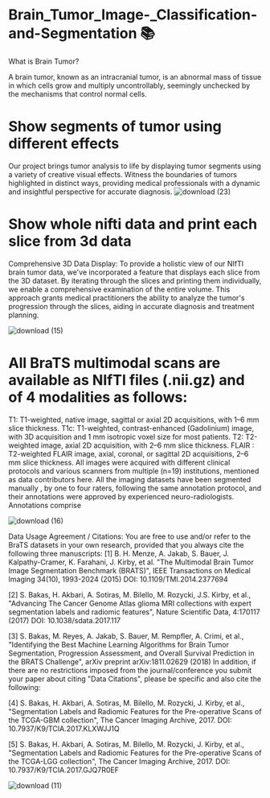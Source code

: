 # Brain_Tumor_Image-_Classification-and-Segmentation 📚

 What is Brain Tumor? 

A brain tumor, known as an intracranial tumor, is an abnormal mass of tissue in which cells grow and multiply uncontrollably, seemingly unchecked by the mechanisms that control normal cells.

# Show segments of tumor using different effects
Our project brings tumor analysis to life by displaying tumor segments using a variety of creative visual effects. Witness the boundaries of tumors highlighted in distinct ways, providing medical professionals with a dynamic and insightful perspective for accurate diagnosis.
![download (23)](https://github.com/nadiasuweer4ya/TumorVision-Intelligent-Brain-Tumor-Analysis-and-Segmentation/assets/135404371/a3ea75ca-2298-4cd3-8bfa-f8acbce0fca8)

# Show whole nifti data and print each slice from 3d data
Comprehensive 3D Data Display: To provide a holistic view of our NIfTI brain tumor data, we've incorporated a feature that displays each slice from the 3D dataset. By iterating through the slices and printing them individually, we enable a comprehensive examination of the entire volume. This approach grants medical practitioners the ability to analyze the tumor's progression through the slices, aiding in accurate diagnosis and treatment planning.

![download (15)](https://github.com/nadiasuweer4ya/TumorVision-Intelligent-Brain-Tumor-Analysis-and-Segmentation/assets/135404371/c0ff88a0-3b90-4d87-b7a2-433d100913dc)

# All BraTS multimodal scans are available as NIfTI files (.nii.gz) and of 4 modalities as follows:
T1: T1-weighted, native image, sagittal or axial 2D acquisitions, with 1–6 mm slice
thickness.
T1c: T1-weighted, contrast-enhanced (Gadolinium) image, with 3D acquisition and 1
mm isotropic voxel size for most patients.
T2: T2-weighted image, axial 2D acquisition, with 2–6 mm slice thickness.
FLAIR : T2-weighted FLAIR image, axial, coronal, or sagittal 2D acquisitions, 2–6 mm
slice thickness.
All images were acquired with different clinical protocols and various scanners from multiple
(n=19) institutions, mentioned as data contributors here. All the imaging datasets have been
segmented manually , by one to four raters, following the same annotation protocol, and their
annotations were approved by experienced neuro-radiologists. Annotations comprise

![download (16)](https://github.com/nadiasuweer4ya/TumorVision-Intelligent-Brain-Tumor-Analysis-and-Segmentation/assets/135404371/2d1477dc-d9ae-45a5-9703-cf17ee80e7cd)

Data Usage Agreement / Citations:
You are free to use and/or refer to the BraTS datasets in your own research, provided that you always cite the following three manuscripts:
[1] B. H. Menze, A. Jakab, S. Bauer, J. Kalpathy-Cramer, K. Farahani, J. Kirby, et al. "The Multimodal Brain Tumor Image Segmentation Benchmark (BRATS)", IEEE Transactions on Medical Imaging 34(10), 1993-2024 (2015) DOI: 10.1109/TMI.2014.2377694

[2] S. Bakas, H. Akbari, A. Sotiras, M. Bilello, M. Rozycki, J.S. Kirby, et al., "Advancing The Cancer Genome Atlas glioma MRI collections with expert segmentation labels and radiomic features", Nature Scientific Data, 4:170117 (2017) DOI: 10.1038/sdata.2017.117

[3] S. Bakas, M. Reyes, A. Jakab, S. Bauer, M. Rempfler, A. Crimi, et al., "Identifying the Best Machine Learning Algorithms for Brain Tumor Segmentation, Progression Assessment, and Overall Survival Prediction in the BRATS Challenge", arXiv preprint arXiv:1811.02629 (2018)
In addition, if there are no restrictions imposed from the journal/conference you submit your paper about citing "Data Citations", please be specific and also cite the following:

[4] S. Bakas, H. Akbari, A. Sotiras, M. Bilello, M. Rozycki, J. Kirby, et al., "Segmentation Labels and Radiomic Features for the Pre-operative Scans of the TCGA-GBM collection", The Cancer Imaging Archive, 2017. DOI: 10.7937/K9/TCIA.2017.KLXWJJ1Q

[5] S. Bakas, H. Akbari, A. Sotiras, M. Bilello, M. Rozycki, J. Kirby, et al., "Segmentation Labels and Radiomic Features for the Pre-operative Scans of the TCGA-LGG collection", The Cancer Imaging Archive, 2017. DOI: 10.7937/K9/TCIA.2017.GJQ7R0EF



![download (11)](https://github.com/nadiasuweer4ya/TumorVision-Intelligent-Brain-Tumor-Analysis-and-Segmentation/assets/135404371/a6ef728e-988f-44d0-9dc7-ecb2bacd93ee)
